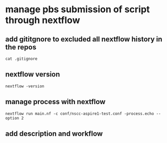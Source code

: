 # manage pbs submission of script through nextflow

## add gititgnore to excluded all nextflow history in the repos

```shell
cat .gitignore
```

## nextflow version

```shell
nextflow -version
```

## manage process with nextflow

```shell
nextflow run main.nf -c conf/nscc-aspire1-test.conf -process.echo --option 2
```

## add description and workflow

```shell

```